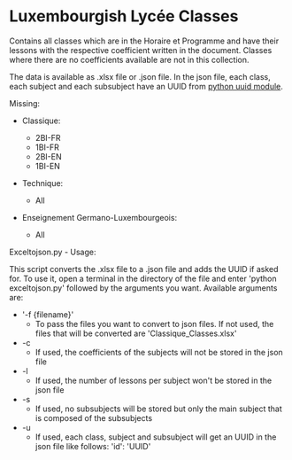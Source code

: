 # Luxembourgish Lycée Classes
Contains all classes which are in the Horaire et Programme and have their lessons with the respective coefficient written in the document.
Classes where there are no coefficients available are not in this collection.

The data is available as .xlsx file or .json file.
In the json file, each class, each subject and each subsubject have an UUID from [python uuid module](https://docs.python.org/3/library/uuid.html).

Missing:
- Classique:
    - 2BI-FR
    - 1BI-FR
    - 2BI-EN
    - 1BI-EN

- Technique:
    - All

- Enseignement Germano-Luxembourgeois:
    - All



Exceltojson.py - Usage:

This script converts the .xlsx file to a .json file and adds the UUID if asked for.
To use it, open a terminal in the directory of the file and enter 'python exceltojson.py' followed by the arguments you want.
Available arguments are:
- '-f {filename}'
    - To pass the files you want to convert to json files. If not used, the files that will be converted are 'Classique_Classes.xlsx'
- -c
    - If used, the coefficients of the subjects will not be stored in the json file
- -l
    - If used, the number of lessons per subject won't be stored in the json file
- -s
    - If used, no subsubjects will be stored but only the main subject that is composed of the subsubjects
- -u
    - If used, each class, subject and subsubject will get an UUID in the json file like follows: 'id': 'UUID'
